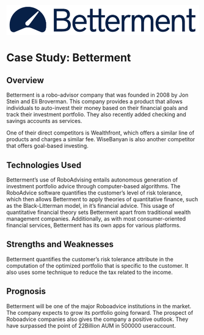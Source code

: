 ![Betterment Logo](betterment-logo.png)

# Case Study: Betterment

## Overview

Betterment is a robo-advisor company that was founded in 2008 by Jon Stein and Eli Broverman. This company provides a product that allows individuals to auto-invest their money based on their financial goals and track their investment portfolio. They also recently added checking and savings accounts as services. 

One of their direct competitors is Wealthfront, which offers a similar line of products and charges a similar fee. WiseBanyan is also another competitor that offers goal-based investing.

## Technologies Used

Betterment’s use of RoboAdvising entails autonomous generation of investment portfolio advice through computer-based algorithms. The RoboAdvice software quantifies the customer’s level of risk tolerance, which then allows Betterment to apply theories of quantitative finance, such as the Black-Litterman model, in it’s financial advice. This usage of quantitative financial theory sets Betterment apart from traditional wealth management companies. Additionally, as with most consumer-oriented financial services, Betterment has its own apps for various platforms.

## Strengths and Weaknesses

Betterment quantifies the customer’s risk tolerance attribute in the computation of the optimized portfolio that is specific to the customer. It also uses some technique to reduce the tax related to the income. 

## Prognosis

Betterment will be one of the major Roboadvice institutions in the market. The company expects to grow its portfolio going forward. The prospect of Roboadvice companies also gives the company a positive outlook. They have surpassed the point of 22Billion AUM in 500000 useraccount.
